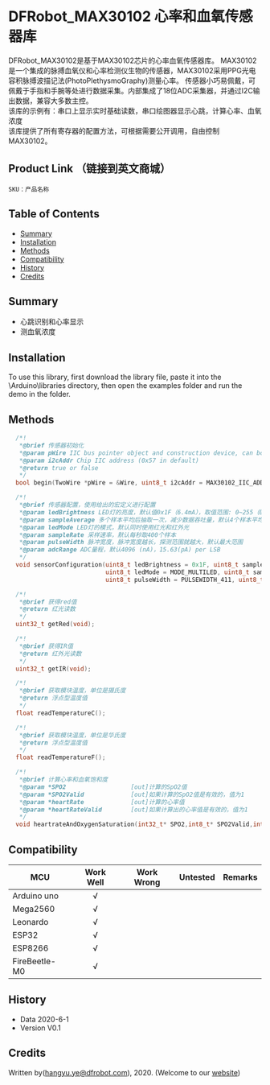 # DFRobot_MAX30102 心率和血氧传感器库
DFRobot_MAX30102是基于MAX30102芯片的心率血氧传感器库。
MAX30102是一个集成的脉搏血氧仪和心率检测仪生物的传感器，MAX30102采用PPG光电容积脉搏波描记法(PhotoPlethysmoGraphy)测量心率。
传感器小巧易佩戴，可佩戴于手指和手腕等处进行数据采集。内部集成了18位ADC采集器，并通过I2C输出数据，兼容大多数主控。<br>
该库的示例有：串口上显示实时基础读数，串口绘图器显示心跳，计算心率、血氧浓度<br>
该库提供了所有寄存器的配置方法，可根据需要公开调用，自由控制MAX30102。<br>

## Product Link （链接到英文商城）
    SKU：产品名称
   
## Table of Contents

* [Summary](#summary)
* [Installation](#installation)
* [Methods](#methods)
* [Compatibility](#compatibility)
* [History](#history)
* [Credits](#credits)

## Summary

* 心跳识别和心率显示 <br>
* 测血氧浓度 <br>


## Installation

To use this library, first download the library file, paste it into the \Arduino\libraries directory, then open the examples folder and run the demo in the folder.

## Methods

```C++
  /*!
   *@brief 传感器初始化
   *@param pWire IIC bus pointer object and construction device, can both pass or not pass parameters (Wire in default)
   *@param i2cAddr Chip IIC address (0x57 in default)
   *@return true or false
   */
  bool begin(TwoWire *pWire = &Wire, uint8_t i2cAddr = MAX30102_IIC_ADDRESS);

  /*!
   *@brief 传感器配置，使用给出的宏定义进行配置
   *@param ledBrightness LED灯的亮度，默认值0x1F（6.4mA），取值范围: 0~255（0=Off ，255=50mA）
   *@param sampleAverage 多个样本平均后抽取一次，减少数据吞吐量，默认4个样本平均
   *@param ledMode LED灯的模式，默认同时使用红光和红外光
   *@param sampleRate 采样速率，默认每秒取400个样本
   *@param pulseWidth 脉冲宽度，脉冲宽度越长，探测范围就越大，默认最大范围
   *@param adcRange ADC量程，默认4096 (nA)，15.63(pA) per LSB
   */
  void sensorConfiguration(uint8_t ledBrightness = 0x1F, uint8_t sampleAverage = SAMPLEAVG_4, \
                           uint8_t ledMode = MODE_MULTILED, uint8_t sampleRate = SAMPLERATE_400, \
                           uint8_t pulseWidth = PULSEWIDTH_411, uint8_t adcRange = ADCRANGE_4096);

  /*!
   *@brief 获得red值
   *@return 红光读数
   */
  uint32_t getRed(void);

  /*!
   *@brief 获得IR值
   *@return 红外光读数
   */
  uint32_t getIR(void);

  /*!
   *@brief 获取模块温度，单位是摄氏度
   *@return 浮点型温度值
   */
  float readTemperatureC();

  /*!
   *@brief 获取模块温度，单位是华氏度
   *@return 浮点型温度值
   */
  float readTemperatureF();

  /*!
   *@brief 计算心率和血氧饱和度
   *@param *SPO2                  [out]计算的SpO2值
   *@param *SPO2Valid             [out]如果计算的SpO2值是有效的，值为1
   *@param *heartRate             [out]计算的心率值
   *@param *heartRateValid        [out]如果计算出的心率值是有效的，值为1
   */
  void heartrateAndOxygenSaturation(int32_t* SPO2,int8_t* SPO2Valid,int32_t* heartRate,int8_t* heartRateValid);

```

## Compatibility

MCU                | Work Well    | Work Wrong   | Untested    | Remarks
------------------ | :----------: | :----------: | :---------: | -----
Arduino uno        |      √       |              |             | 
Mega2560        |      √       |              |             | 
Leonardo        |      √       |              |             | 
ESP32        |      √       |              |             | 
ESP8266        |      √       |              |             | 
FireBeetle-M0        |      √       |              |             | 


## History

- Data 2020-6-1
- Version V0.1


## Credits

Written by(hangyu.ye@dfrobot.com), 2020. (Welcome to our [website](https://www.dfrobot.com/))

